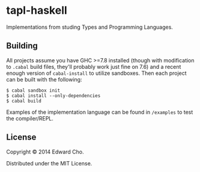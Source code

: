 # tapl-haskell

Implementations from studing Types and Programming Languages.

## Building

All projects assume you have GHC >=7.8 installed (though with
modification to `.cabal` build files, they'll probably work just fine
on 7.6) and a recent enough version of `cabal-install` to utilize
sandboxes. Then each project can be built with the following:

```
$ cabal sandbox init
$ cabal install --only-dependencies
$ cabal build
```

Examples of the implementation language can be found in `/examples` to
test the compiler/REPL.

## License

Copyright © 2014 Edward Cho.

Distributed under the MIT License.
